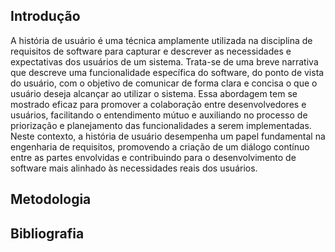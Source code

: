 ## Introdução
A história de usuário é uma técnica amplamente utilizada na disciplina de requisitos de software para capturar e descrever as necessidades e expectativas dos usuários de um sistema. Trata-se de uma breve narrativa que descreve uma funcionalidade específica do software, do ponto de vista do usuário, com o objetivo de comunicar de forma clara e concisa o que o usuário deseja alcançar ao utilizar o sistema. Essa abordagem tem se mostrado eficaz para promover a colaboração entre desenvolvedores e usuários, facilitando o entendimento mútuo e auxiliando no processo de priorização e planejamento das funcionalidades a serem implementadas. Neste contexto, a história de usuário desempenha um papel fundamental na engenharia de requisitos, promovendo a criação de um diálogo contínuo entre as partes envolvidas e contribuindo para o desenvolvimento de software mais alinhado às necessidades reais dos usuários.

## Metodologia


## Bibliografia
